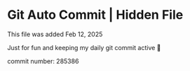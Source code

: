 # Git Auto Commit | Hidden File

This file was added Feb 12, 2025

Just for fun and keeping my daily git commit active 🤪

commit number: 285386
